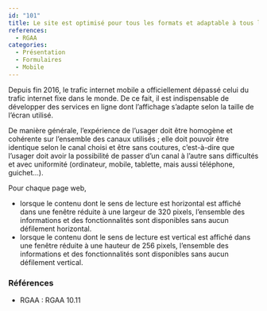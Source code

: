 ```yaml
---
id: "101"
title: Le site est optimisé pour tous les formats et adaptable à tous les terminaux.
references:
  - RGAA
categories:
  - Présentation
  - Formulaires
  - Mobile
---
```


Depuis fin 2016, le trafic internet mobile a officiellement dépassé celui du trafic internet fixe dans le monde. De ce fait, il est indispensable de développer des services en ligne dont l’affichage s’adapte selon la taille de l’écran utilisé.

De manière générale, l’expérience de l’usager doit être homogène et cohérente sur l’ensemble des canaux utilisés ; elle doit pouvoir être identique selon le canal choisi et être sans coutures, c’est-à-dire que l’usager doit avoir la possibilité de passer d’un canal à l’autre sans difficultés et avec uniformité (ordinateur, mobile, tablette, mais aussi téléphone, guichet...).

Pour chaque page web,
* lorsque le contenu dont le sens de lecture est horizontal est affiché dans une fenêtre réduite à une largeur de 320 pixels, l’ensemble des informations et des fonctionnalités sont disponibles sans aucun défilement horizontal.
* lorsque le contenu dont le sens de lecture est vertical est affiché dans une fenêtre réduite à une hauteur de 256 pixels, l’ensemble des informations et des fonctionnalités sont disponibles sans aucun défilement vertical.

### Références

* RGAA : RGAA 10.11

